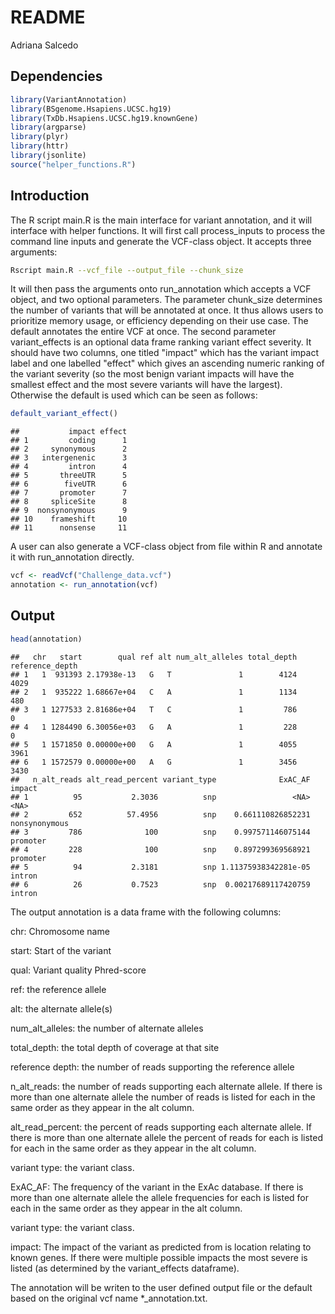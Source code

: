 README
================
Adriana Salcedo

## Dependencies

``` r
library(VariantAnnotation)
library(BSgenome.Hsapiens.UCSC.hg19)
library(TxDb.Hsapiens.UCSC.hg19.knownGene)
library(argparse)
library(plyr)
library(httr)
library(jsonlite)
source("helper_functions.R")
```

## Introduction

The R script main.R is the main interface for variant annotation, and it will interface with helper functions. It will first call process\_inputs to process the command line inputs and generate the VCF-class object. It accepts three arguments:

``` bash
Rscript main.R --vcf_file --output_file --chunk_size
```

It will then pass the arguments onto run\_annotation which accepts a VCF object, and two optional parameters. The parameter chunk\_size determines the number of variants that will be annotated at once. It thus allows users to prioritize memory usage, or efficiency depending on their use case. The default annotates the entire VCF at once. The second parameter variant\_effects is an optional data frame ranking variant effect severity. It should have two columns, one titled "impact" which has the variant impact label and one labelled "effect" which gives an ascending numeric ranking of the variant severity (so the most benign variant impacts will have the smallest effect and the most severe variants will have the largest). Otherwise the default is used which can be seen as follows:

``` r
default_variant_effect()
```

    ##           impact effect
    ## 1         coding      1
    ## 2     synonymous      2
    ## 3   intergenenic      3
    ## 4         intron      4
    ## 5       threeUTR      5
    ## 6        fiveUTR      6
    ## 7       promoter      7
    ## 8     spliceSite      8
    ## 9  nonsynonymous      9
    ## 10    frameshift     10
    ## 11      nonsense     11

A user can also generate a VCF-class object from file within R and annotate it with run\_annotation directly.

``` r
vcf <- readVcf("Challenge_data.vcf")
annotation <- run_annotation(vcf)
```

## Output

``` r
head(annotation)
```

    ##   chr   start        qual ref alt num_alt_alleles total_depth reference_depth
    ## 1   1  931393 2.17938e-13   G   T               1        4124            4029
    ## 2   1  935222 1.68667e+04   C   A               1        1134             480
    ## 3   1 1277533 2.81686e+04   T   C               1         786               0
    ## 4   1 1284490 6.30056e+03   G   A               1         228               0
    ## 5   1 1571850 0.00000e+00   G   A               1        4055            3961
    ## 6   1 1572579 0.00000e+00   A   G               1        3456            3430
    ##   n_alt_reads alt_read_percent variant_type              ExAC_AF        impact
    ## 1          95           2.3036          snp                 <NA>          <NA>
    ## 2         652          57.4956          snp    0.661110826852231 nonsynonymous
    ## 3         786              100          snp    0.997571146075144      promoter
    ## 4         228              100          snp    0.897299369568921      promoter
    ## 5          94           2.3181          snp 1.11375938342281e-05        intron
    ## 6          26           0.7523          snp  0.00217689117420759        intron

The output annotation is a data frame with the following columns:

chr: Chromosome name

start: Start of the variant

qual: Variant quality Phred-score

ref: the reference allele

alt: the alternate allele(s)

num\_alt\_alleles: the number of alternate alleles

total\_depth: the total depth of coverage at that site

reference depth: the number of reads supporting the reference allele

n\_alt\_reads: the number of reads supporting each alternate allele. If there is more than one alternate allele the number of reads is listed for each in the same order as they appear in the alt column.

alt\_read\_percent: the percent of reads supporting each alternate allele. If there is more than one alternate allele the percent of reads for each is listed for each in the same order as they appear in the alt column.

variant type: the variant class.

ExAC\_AF: The frequency of the variant in the ExAc database. If there is more than one alternate allele the allele frequencies for each is listed for each in the same order as they appear in the alt column.

variant type: the variant class.

impact: The impact of the variant as predicted from is location relating to known genes. If there were multiple possible impacts the most severe is listed (as determined by the variant\_effects dataframe).

The annotation will be writen to the user defined output file or the default based on the original vcf name \*\_annotation.txt.
